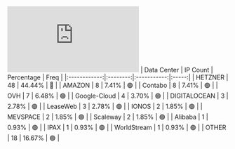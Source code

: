 ![Diagramm](https://github.com/obajay/StateSync-snapshots/blob/main/Projects/Dymension/1/README.md)
| Data Center | IP Count | Percentage | Freq |
|:------------:|:--------:|:-----------:|:-----:|
| HETZNER | 48 | 44.44% | 🔴 |
| AMAZON | 8 | 7.41% | 🟢 |
| Contabo | 8 | 7.41% | 🟢 |
| OVH | 7 | 6.48% | 🟢 |
| Google-Cloud | 4 | 3.70% | 🟢 |
| DIGITALOCEAN | 3 | 2.78% | 🟢 |
| LeaseWeb | 3 | 2.78% | 🟢 |
| IONOS | 2 | 1.85% | 🟢 |
| MEVSPACE | 2 | 1.85% | 🟢 |
| Scaleway | 2 | 1.85% | 🟢 |
| Alibaba | 1 | 0.93% | 🟢 |
| IPAX | 1 | 0.93% | 🟢 |
| WorldStream | 1 | 0.93% | 🟢 |
| OTHER | 18 | 16.67% | 🟢 |